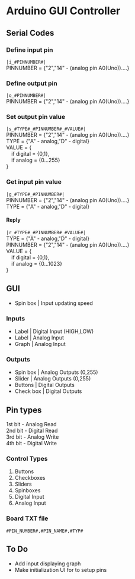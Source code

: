 # Arduino GUI Controller

## Serial Codes

### Define input pin
```|i_#PINNUMBER#|``` <br>
PINNUMBER = {"2","14" - (analog pin A0(Uno))....} <br>

### Define output pin
```|o_#PINNUMBER#|``` <br>
PINNUMBER = {"2","14" - (analog pin A0(Uno))....}

### Set output pin value
```|s_#TYPE#_#PINNUMBER#_#VALUE#|``` <br>
PINNUMBER = {"2","14" - (analog pin A0(Uno))....}<br>
TYPE = {"A" - analog,"D" - digital}<br>
VALUE = {<br>
&emsp;if digital = {0,1},<br>
&emsp;if analog = {0...255}<br>
    }

### Get input pin value
```|g_#TYPE#_#PINNUMBER#|``` <br>
PINNUMBER = {"2","14" - (analog pin A0(Uno))....}<br>
TYPE = {"A" - analog,"D" - digital}<br>

#### Reply
```|r_#TYPE#_#PINNUMBER#_#VALUE#|``` <br>
TYPE = {"A" - analog,"D" - digital}<br>
PINNUMBER = {"2","14" - (analog pin A0(Uno))....}<br>
VALUE = {<br>
&emsp;if digital = {0,1},<br>
&emsp;if analog = {0...1023}<br>
    }

## GUI

- Spin box | Input updating speed

### Inputs
- Label | Digital Input (HIGH,LOW)
- Label | Analog Input
- Graph | Analog Input

### Outputs
- Spin box | Analog  Outputs (0,255)
- Slider | Analog  Outputs (0,255)
- Buttons | Digital Outputs
- Check box | Digital Outputs


## Pin types

1st bit - Analog Read<br>
2nd bit - Digital Read<br>
3rd bit - Analog Write<br>
4th bit - Digital Write<br>

### Control Types
1. Buttons
2. Checkboxes
3. Sliders
4. Spinboxes
5. Digital Input
6. Analog Input

### Board TXT file
```#PIN_NUMBER#,#PIN_NAME#,#TYP#``` <br>


## To Do

- Add input displaying graph
- Make initialization UI for to setup pins